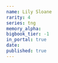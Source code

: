 ```yaml
---
name: Lily Sloane
rarity: 4
series: tng
memory_alpha:
bigbook_tier: -1
in_portal: true
date:
published: true
---
```



